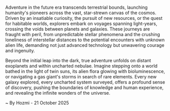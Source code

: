 
Adventure in the future era transcends terrestrial bounds, launching humanity's pioneers across the vast, star-strewn canvas of the cosmos. Driven by an insatiable curiosity, the pursuit of new resources, or the quest for habitable worlds, explorers embark on voyages spanning light-years, crossing the voids between planets and galaxies. These journeys are fraught with peril, from unpredictable stellar phenomena and the crushing loneliness of interstellar distances to the potential encounters with unknown alien life, demanding not just advanced technology but unwavering courage and ingenuity.

Beyond the initial leap into the dark, true adventure unfolds on distant exoplanets and within uncharted nebulae. Imagine stepping onto a world bathed in the light of twin suns, its alien flora glowing with bioluminescence, or navigating a gas giant's storms in search of rare elements. Every new galaxy explored, every uncharted system surveyed, offers a profound sense of discovery, pushing the boundaries of knowledge and human experience, and revealing the infinite wonders of the universe.

~ By Hozmi - 21 October 2025
